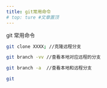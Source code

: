 ```yaml
---
title: git常用命令
# top: ture #文章置顶
---
```


git 常用命令

<!-- more -->

```bash
git clone XXXX; //克隆远程分支

git branch -vv //查看本地对应远程的分支

git branch -a  //查看本地和远程分支

git 
```
